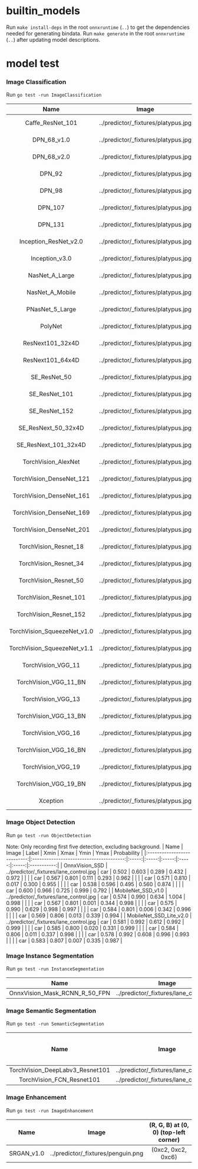 # builtin_models

Run `make install-deps` in the root `onnxruntime` (`..`) to get the dependencies needed for generating bindata.
Run `make generate` in the root `onnxruntime` (`..`) after updating model descriptions.

# model test
### Image Classification
Run `go test -run ImageClassification`

| Name                        | Image                               | Label                  | Score       |
|:---------------------------:|:-----------------------------------:|:----------------------:|:-----------:|
| Caffe_ResNet_101            | ../predictor/_fixtures/platypus.jpg | n01873310 platypus ... | 18.026      |
| DPN_68_v1.0                 | ../predictor/_fixtures/platypus.jpg | n01873310 platypus ... | 20.595      |
| DPN_68_v2.0                 | ../predictor/_fixtures/platypus.jpg | n01873310 platypus ... | 19.059      |
| DPN_92                      | ../predictor/_fixtures/platypus.jpg | n01873310 platypus ... | 18.087      |
| DPN_98                      | ../predictor/_fixtures/platypus.jpg | n01873310 platypus ... | 20.959      |
| DPN_107                     | ../predictor/_fixtures/platypus.jpg | n01873310 platypus ... | 19.373      |
| DPN_131                     | ../predictor/_fixtures/platypus.jpg | n01873310 platypus ... | 22.959      |
| Inception_ResNet_v2.0       | ../predictor/_fixtures/platypus.jpg | n01873310 platypus ... |  9.391      |
| Inception_v3.0              | ../predictor/_fixtures/platypus.jpg | n01873310 platypus ... | 14.094      |
| NasNet_A_Large              | ../predictor/_fixtures/platypus.jpg | n01873310 platypus ... |  9.284      |
| NasNet_A_Mobile             | ../predictor/_fixtures/platypus.jpg | n01873310 platypus ... |  9.658      |
| PNasNet_5_Large             | ../predictor/_fixtures/platypus.jpg | n01873310 platypus ... |  8.840      |
| PolyNet                     | ../predictor/_fixtures/platypus.jpg | n01873310 platypus ... | 22.046      |
| ResNext101_32x4D            | ../predictor/_fixtures/platypus.jpg | n01873310 platypus ... | 18.788      |
| ResNext101_64x4D            | ../predictor/_fixtures/platypus.jpg | n01873310 platypus ... | 21.068      |
| SE_ResNet_50                | ../predictor/_fixtures/platypus.jpg | n01873310 platypus ... |  7.394      |
| SE_ResNet_101               | ../predictor/_fixtures/platypus.jpg | n01873310 platypus ... |  7.944      |
| SE_ResNet_152               | ../predictor/_fixtures/platypus.jpg | n01873310 platypus ... |  8.439      |
| SE_ResNext_50_32x4D         | ../predictor/_fixtures/platypus.jpg | n01873310 platypus ... | 13.578      |
| SE_ResNext_101_32x4D        | ../predictor/_fixtures/platypus.jpg | n01873310 platypus ... |  9.021      |
| TorchVision_AlexNet         | ../predictor/_fixtures/platypus.jpg | n01873310 platypus ... | 15.774      |
| TorchVision_DenseNet_121    | ../predictor/_fixtures/platypus.jpg | n01873310 platypus ... | 22.642      |
| TorchVision_DenseNet_161    | ../predictor/_fixtures/platypus.jpg | n01873310 platypus ... | 28.404      |
| TorchVision_DenseNet_169    | ../predictor/_fixtures/platypus.jpg | n01873310 platypus ... | 18.400      |
| TorchVision_DenseNet_201    | ../predictor/_fixtures/platypus.jpg | n01873310 platypus ... | 23.355      |
| TorchVision_Resnet_18       | ../predictor/_fixtures/platypus.jpg | n01873310 platypus ... | 22.512      |
| TorchVision_Resnet_34       | ../predictor/_fixtures/platypus.jpg | n01873310 platypus ... | 19.874      |
| TorchVision_Resnet_50       | ../predictor/_fixtures/platypus.jpg | n01873310 platypus ... | 21.993      |
| TorchVision_Resnet_101      | ../predictor/_fixtures/platypus.jpg | n01873310 platypus ... | 20.871      |
| TorchVision_Resnet_152      | ../predictor/_fixtures/platypus.jpg | n01873310 platypus ... | 23.554      |
| TorchVision_SqueezeNet_v1.0 | ../predictor/_fixtures/platypus.jpg | n01873310 platypus ... | 31.827      |
| TorchVision_SqueezeNet_v1.1 | ../predictor/_fixtures/platypus.jpg | n01873310 platypus ... | 29.821      |
| TorchVision_VGG_11          | ../predictor/_fixtures/platypus.jpg | n01873310 platypus ... | 24.545      |
| TorchVision_VGG_11_BN       | ../predictor/_fixtures/platypus.jpg | n01873310 platypus ... | 19.582      |
| TorchVision_VGG_13          | ../predictor/_fixtures/platypus.jpg | n01873310 platypus ... | 19.220      |
| TorchVision_VGG_13_BN       | ../predictor/_fixtures/platypus.jpg | n01873310 platypus ... | 24.030      |
| TorchVision_VGG_16          | ../predictor/_fixtures/platypus.jpg | n01873310 platypus ... | 19.791      |
| TorchVision_VGG_16_BN       | ../predictor/_fixtures/platypus.jpg | n01873310 platypus ... | 22.744      |
| TorchVision_VGG_19          | ../predictor/_fixtures/platypus.jpg | n01873310 platypus ... | 19.382      |
| TorchVision_VGG_19_BN       | ../predictor/_fixtures/platypus.jpg | n01873310 platypus ... | 23.698      |
| Xception                    | ../predictor/_fixtures/platypus.jpg | n01873310 platypus ... |  9.881      |

### Image Object Detection
Run `go test -run ObjectDetection`

Note: Only recording first five detection, excluding background.
| Name                        | Image                                   | Label | Xmin  | Xmax  | Ymin  | Ymax  | Probability |
|:---------------------------:|:---------------------------------------:|:-----:|:-----:|:-----:|:-----:|:-----:|:-----------:|
| OnnxVision_SSD              | ../predictor/_fixtures/lane_control.jpg | car   | 0.502 | 0.603 | 0.289 | 0.432 | 0.972       |
|                             |                                         | car   | 0.567 | 0.801 | 0.111 | 0.293 | 0.962       |
|                             |                                         | car   | 0.571 | 0.810 | 0.017 | 0.300 | 0.955       |
|                             |                                         | car   | 0.538 | 0.596 | 0.495 | 0.560 | 0.874       |
|                             |                                         | car   | 0.600 | 0.966 | 0.725 | 0.999 | 0.792       |
| MobileNet_SSD_v1.0          | ../predictor/_fixtures/lane_control.jpg | car   | 0.574 | 0.990 | 0.634 | 1.004 | 0.998       |
|                             |                                         | car   | 0.567 | 0.801 | 0.001 | 0.344 | 0.998       |
|                             |                                         | car   | 0.575 | 0.990 | 0.629 | 0.998 | 0.997       |
|                             |                                         | car   | 0.584 | 0.801 | 0.006 | 0.342 | 0.996       |
|                             |                                         | car   | 0.569 | 0.806 | 0.013 | 0.339 | 0.994       |
| MobileNet_SSD_Lite_v2.0     | ../predictor/_fixtures/lane_control.jpg | car   | 0.581 | 0.992 | 0.612 | 0.992 | 0.999       |
|                             |                                         | car   | 0.585 | 0.800 | 0.020 | 0.331 | 0.999       |
|                             |                                         | car   | 0.584 | 0.806 | 0.011 | 0.337 | 0.998       |
|                             |                                         | car   | 0.578 | 0.992 | 0.608 | 0.996 | 0.993       |
|                             |                                         | car   | 0.583 | 0.807 | 0.007 | 0.335 | 0.987       |

### Image Instance Segmentation
Run `go test -run InstanceSegmentation`

| Name                          | Image                                   | Label | Probability |
|:-----------------------------:|:---------------------------------------:|:-----:|:-----------:|
| OnnxVision_Mask_RCNN_R_50_FPN | ../predictor/_fixtures/lane_control.jpg | car   | 0.993       |

### Image Semantic Segmentation
Run `go test -run SemanticSegmentation`

| Name                            | Image                                   | label at bottom-right corner |
|:-------------------------------:|:---------------------------------------:|:----------------------------:|
| TorchVision_DeepLabv3_Resnet101 | ../predictor/_fixtures/lane_control.jpg | 7 (car)                      |
| TorchVision_FCN_Resnet101       | ../predictor/_fixtures/lane_control.jpg | 7 (car)                      |

### Image Enhancement
Run `go test -run ImageEnhancement`

| Name                        | Image                               | (R, G, B) at (0, 0) (top-left corner) |
|:---------------------------:|:-----------------------------------:|:-------------------------------------:|
| SRGAN_v1.0                  | ../predictor/_fixtures/penguin.png  | (0xc2, 0xc2, 0xc6)                    |